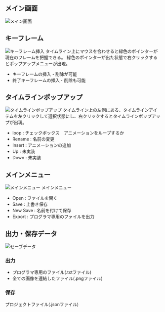 
## メイン画面
![メイン画面](https://user-images.githubusercontent.com/67222601/189551268-022f4109-ee8f-4e2a-8f6f-a2473a20ba80.png "メイン")

## キーフレーム
![キーフレーム挿入](https://user-images.githubusercontent.com/67222601/189551263-e4a86399-e9f9-4967-8e3b-37a3b3ed3b70.png "キーフレーム挿入")
タイムライン上にマウスを合わせると緑色のポインターが現在のフレームを把握できる。
緑色のポインターが出た状態で右クリックするとポップアップメニューが出現。
+ キーフレームの挿入・削除が可能
+ 終了キーフレームの挿入・削除も可能

## タイムラインポップアップ
![タイムラインポップアップ](https://user-images.githubusercontent.com/67222601/189551264-e0151db5-0fe4-4e7c-99be-982632dbf2aa.png "タイムラインポップアップ")
タイムライン上の左側にある、タイムラインアイテムを左クリックして選択状態にし、右クリックするとタイムラインポップアップが出現。

+ loop : チェックボックス　アニメーションをループするか
+ Rename : 名前の変更
+ Insert : アニメーションの追加
+ Up : 未実装
+ Down : 未実装

## メインメニュー
![メインメニュー](https://user-images.githubusercontent.com/67222601/189551266-25f35e4f-5ee5-42c0-8ee0-54141c2ae6ca.png "メインメニュー")
メインメニュー
+ Open : ファイルを開く
+ Save : 上書き保存
+ New Save : 名前を付けて保存
+ Export : プログラマ専用のファイルを出力

## 出力・保存データ
![セーブデータ](https://user-images.githubusercontent.com/67222601/189551269-57c9b9d0-606f-46ec-ba5d-1c1e9fe8d123.png "セーブデータ")

### 出力
+ プログラマ専用のファイル(.txtファイル)
+ 全ての画像を連結したファイル(.pngファイル)
### 保存
プロジェクトファイル(.jsonファイル)
